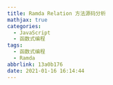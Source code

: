 ```yaml
---
title: Ramda Relation 方法源码分析
mathjax: true
categories:
  - JavaScript
  - 函数式编程
tags:
  - 函数式编程
  - Ramda
abbrlink: 13a0b176
date: 2021-01-16 16:14:44
---
```

